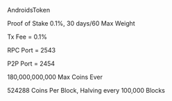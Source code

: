 
AndroidsToken 

Proof of Stake 0.1%, 30 days/60 Max Weight

Tx Fee = 0.1%

RPC Port = 2543

P2P Port = 2454

180,000,000,000 Max Coins Ever

524288 Coins Per Block, Halving every 100,000 Blocks
